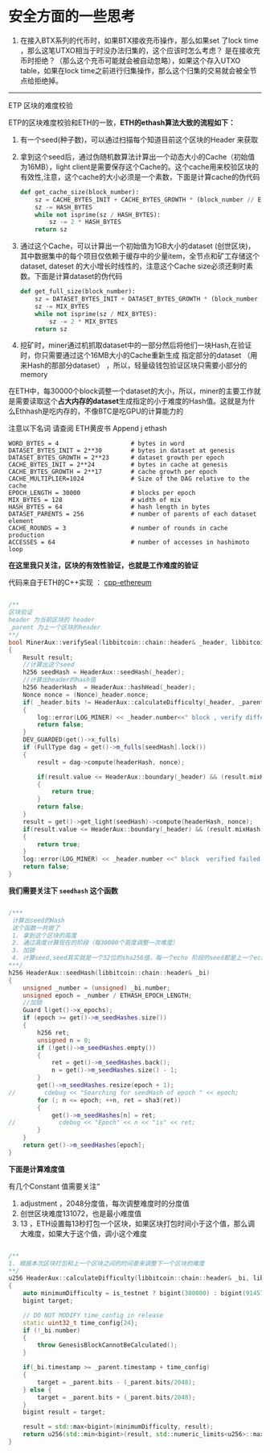 # 安全方面的一些思考

1. 在接入BTX系列的代币时，如果BTX接收充币操作，那么如果set 了lock time ，那么这笔UTXO相当于时没办法归集的，这个应该时怎么考虑？ 是在接收充币时拒绝？（那么这个充币可能就会被自动忽略），如果这个存入UTXO table，如果在lock time之前进行归集操作，那么这个归集的交易就会被全节点给拒绝掉。



-----

ETP 区块的难度校验

ETP的区块难度校验和ETH的一致，**ETH的ethash算法大致的流程如下：**

1. 有一个seed(种子数)，可以通过扫描每个知道目前这个区块的Header 来获取

2. 拿到这个seed后，通过伪随机数算法计算出一个动态大小的Cache（初始值为16MB），light client是需要保存这个Cache的。这个cache用来校验区块的有效性,注意，这个cache的大小必须是一个素数，下面是计算cache的伪代码

   ```python
   def get_cache_size(block_number):
       sz = CACHE_BYTES_INIT + CACHE_BYTES_GROWTH * (block_number // EPOCH_LENGTH)
       sz -= HASH_BYTES
       while not isprime(sz / HASH_BYTES):
           sz -= 2 * HASH_BYTES
       return sz
   ```

   

3. 通过这个Cache，可以计算出一个初始值为1GB大小的dataset (创世区块)，其中数据集中的每个项目仅依赖于缓存中的少量item，全节点和矿工存储这个dataset, dateset 的大小增长时线性的，注意这个Cache size必须还剩时素数。下面是计算dataset的伪代码

   ```python
   def get_full_size(block_number):
       sz = DATASET_BYTES_INIT + DATASET_BYTES_GROWTH * (block_number // EPOCH_LENGTH)
       sz -= MIX_BYTES
       while not isprime(sz / MIX_BYTES):
           sz -= 2 * MIX_BYTES
       return sz
   ```

   

4. 挖矿时，miner通过机抓取dataset中的一部分然后将他们一块Hash,在验证时，你只需要通过这个16MB大小的Cache重新生成 指定部分的dataset （用来Hash的那部分dataset） ，所以，轻量级钱包验证区块只需要小部分的memory

在ETH中，每30000个block调整一个dataset的大小，所以，miner的主要工作就是需要读取这个**占大内存的dataset**生成指定的小于难度的Hash值。这就是为什么Ethhash是吃内存的，不像BTC是吃GPU的计算能力的



注意以下名词 请查阅 ETH黄皮书 Append 	j  ethash

```
WORD_BYTES = 4                    # bytes in word
DATASET_BYTES_INIT = 2**30        # bytes in dataset at genesis
DATASET_BYTES_GROWTH = 2**23      # dataset growth per epoch
CACHE_BYTES_INIT = 2**24          # bytes in cache at genesis
CACHE_BYTES_GROWTH = 2**17        # cache growth per epoch
CACHE_MULTIPLIER=1024             # Size of the DAG relative to the cache
EPOCH_LENGTH = 30000              # blocks per epoch
MIX_BYTES = 128                   # width of mix
HASH_BYTES = 64                   # hash length in bytes
DATASET_PARENTS = 256             # number of parents of each dataset element
CACHE_ROUNDS = 3                  # number of rounds in cache production
ACCESSES = 64                     # number of accesses in hashimoto loop

```





**在这里我只关注，区块的有效性验证，也就是工作难度的验证** 

代码来自于ETH的C++实现 ： [cpp-ethereum](https://github.com/ethereum/cpp-ethereum) 

```c++

/**
区块验证
header 为当前区块的 header
_parent 为上一个区块的header 
**/
bool MinerAux::verifySeal(libbitcoin::chain::header& _header, libbitcoin::chain::header& _parent)
{
    Result result;
    //计算出这个seed
    h256 seedHash = HeaderAux::seedHash(_header);
    //计算出header的hash值
    h256 headerHash  = HeaderAux::hashHead(_header);
    Nonce nonce = (Nonce)_header.nonce;
    if( _header.bits != HeaderAux::calculateDifficulty(_header, _parent))
    {
        log::error(LOG_MINER) << _header.number<<" block , verify diffculty failed\n";
        return false;
    }
    DEV_GUARDED(get()->x_fulls)
    if (FullType dag = get()->m_fulls[seedHash].lock())
    {
        result = dag->compute(headerHash, nonce);

        if(result.value <= HeaderAux::boundary(_header) && (result.mixHash).hex() == ((h256)_header.mixhash).hex())
        {
            return true;
        }
        return false;
    }
    result = get()->get_light(seedHash)->compute(headerHash, nonce);
    if(result.value <= HeaderAux::boundary(_header) && (result.mixHash).hex() == ((h256)_header.mixhash).hex())
    {
        return true;
    }
    log::error(LOG_MINER) << _header.number <<" block  verified failed !\n";
    return false;
}

```

**我们需要关注下 `seedhash` 这个函数** 

```c++

/***
 计算出seed的Hash
 这个函数一共做了
 1. 拿到这个区块的高度
 2. 通过高度计算现在的阶段（每30000个高度调整一次难度）
 3. 加锁
 4. 计算seed,seed其实就是一个32位的sha256值，每一个echo 阶段的seed都是上一个echo的SHA3 256 HASH值
***/
h256 HeaderAux::seedHash(libbitcoin::chain::header& _bi)
{	
    unsigned _number = (unsigned) _bi.number;
    unsigned epoch = _number / ETHASH_EPOCH_LENGTH;
    //加锁
    Guard l(get()->x_epochs);
    if (epoch >= get()->m_seedHashes.size())
    {
        h256 ret;
        unsigned n = 0;
        if (!get()->m_seedHashes.empty())
        {
            ret = get()->m_seedHashes.back();
            n = get()->m_seedHashes.size() - 1;
        }
        get()->m_seedHashes.resize(epoch + 1);
//        cdebug << "Searching for seedHash of epoch " << epoch;
        for (; n <= epoch; ++n, ret = sha3(ret))
        {
            get()->m_seedHashes[n] = ret;
//            cdebug << "Epoch" << n << "is" << ret;
        }
    }
    return get()->m_seedHashes[epoch];
}
```

**下面是计算难度值**

有几个Constant 值需要关注“

1. adjustment ，2048分度值，每次调整难度时的分度值
2. 创世区块难度131072，也是最小难度值
3. 13 ，ETH设置每13秒打包一个区块，如果区块打包时间小于这个值，那么调大难度，如果大于这个值，调小这个难度

```c++

/**
1. 根据本次区块打包和上一个区块之间的时间差来调整下一个区块的难度
**/
u256 HeaderAux::calculateDifficulty(libbitcoin::chain::header& _bi, libbitcoin::chain::header& _parent)
{
    auto minimumDifficulty = is_testnet ? bigint(300000) : bigint(914572800);
    bigint target;

    // DO NOT MODIFY time_config in release
    static uint32_t time_config{24};
    if (!_bi.number)
    {
        throw GenesisBlockCannotBeCalculated();
    }

    if(_bi.timestamp >= _parent.timestamp + time_config)
    {
        target = _parent.bits - (_parent.bits/2048);
    } else {
        target = _parent.bits + (_parent.bits/2048);
    }
    bigint result = target;

    result = std::max<bigint>(minimumDifficulty, result);
    return u256(std::min<bigint>(result, std::numeric_limits<u256>::max()));
}

```

